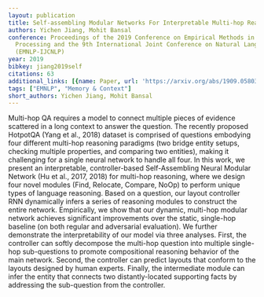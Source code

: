 ```yaml
---
layout: publication
title: Self-assembling Modular Networks For Interpretable Multi-hop Reasoning
authors: Yichen Jiang, Mohit Bansal
conference: Proceedings of the 2019 Conference on Empirical Methods in Natural Language
  Processing and the 9th International Joint Conference on Natural Language Processing
  (EMNLP-IJCNLP)
year: 2019
bibkey: jiang2019self
citations: 63
additional_links: [{name: Paper, url: 'https://arxiv.org/abs/1909.05803'}]
tags: ["EMNLP", "Memory & Context"]
short_authors: Yichen Jiang, Mohit Bansal
---
```

Multi-hop QA requires a model to connect multiple pieces of evidence
scattered in a long context to answer the question. The recently proposed
HotpotQA (Yang et al., 2018) dataset is comprised of questions embodying four
different multi-hop reasoning paradigms (two bridge entity setups, checking
multiple properties, and comparing two entities), making it challenging for a
single neural network to handle all four. In this work, we present an
interpretable, controller-based Self-Assembling Neural Modular Network (Hu et
al., 2017, 2018) for multi-hop reasoning, where we design four novel modules
(Find, Relocate, Compare, NoOp) to perform unique types of language reasoning.
Based on a question, our layout controller RNN dynamically infers a series of
reasoning modules to construct the entire network. Empirically, we show that
our dynamic, multi-hop modular network achieves significant improvements over
the static, single-hop baseline (on both regular and adversarial evaluation).
We further demonstrate the interpretability of our model via three analyses.
First, the controller can softly decompose the multi-hop question into multiple
single-hop sub-questions to promote compositional reasoning behavior of the
main network. Second, the controller can predict layouts that conform to the
layouts designed by human experts. Finally, the intermediate module can infer
the entity that connects two distantly-located supporting facts by addressing
the sub-question from the controller.